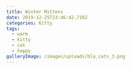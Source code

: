 ```yaml
---
title: Winter Mittens
date: 2019-12-25T23:46:42.716Z
categories: Kitty
tags:
  - warm
  - kitty
  - cat
  - happy
galleryImage: /images/uploads/bla_cats_3.png
---
```


